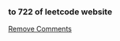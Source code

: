 ### to 722 of leetcode website

[Remove Comments](https://leetcode-cn.com/problems/remove-comments/)